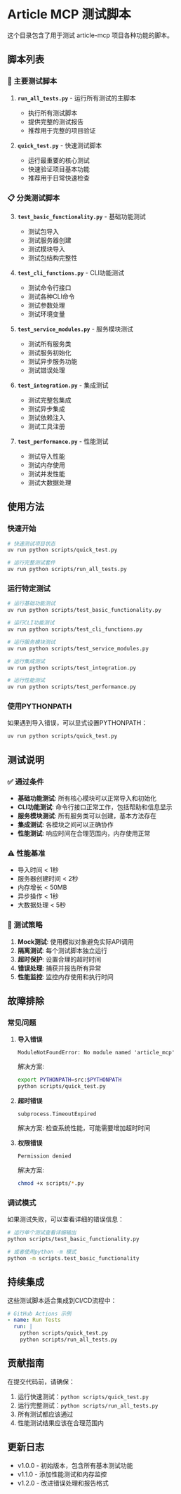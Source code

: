 # Article MCP 测试脚本

这个目录包含了用于测试 article-mcp 项目各种功能的脚本。

## 脚本列表

### 🚀 主要测试脚本

1. **`run_all_tests.py`** - 运行所有测试的主脚本
   - 执行所有测试脚本
   - 提供完整的测试报告
   - 推荐用于完整的项目验证

2. **`quick_test.py`** - 快速测试脚本
   - 运行最重要的核心测试
   - 快速验证项目基本功能
   - 推荐用于日常快速检查

### 📋 分类测试脚本

3. **`test_basic_functionality.py`** - 基础功能测试
   - 测试包导入
   - 测试服务器创建
   - 测试模块导入
   - 测试包结构完整性

4. **`test_cli_functions.py`** - CLI功能测试
   - 测试命令行接口
   - 测试各种CLI命令
   - 测试参数处理
   - 测试环境变量

5. **`test_service_modules.py`** - 服务模块测试
   - 测试所有服务类
   - 测试服务初始化
   - 测试异步服务功能
   - 测试错误处理

6. **`test_integration.py`** - 集成测试
   - 测试完整包集成
   - 测试异步集成
   - 测试依赖注入
   - 测试工具注册

7. **`test_performance.py`** - 性能测试
   - 测试导入性能
   - 测试内存使用
   - 测试并发性能
   - 测试大数据处理

## 使用方法

### 快速开始

```bash
# 快速测试项目状态
uv run python scripts/quick_test.py

# 运行完整测试套件
uv run python scripts/run_all_tests.py
```

### 运行特定测试

```bash
# 运行基础功能测试
uv run python scripts/test_basic_functionality.py

# 运行CLI功能测试
uv run python scripts/test_cli_functions.py

# 运行服务模块测试
uv run python scripts/test_service_modules.py

# 运行集成测试
uv run python scripts/test_integration.py

# 运行性能测试
uv run python scripts/test_performance.py
```

### 使用PYTHONPATH

如果遇到导入错误，可以显式设置PYTHONPATH：

```bash
uv run python scripts/quick_test.py
```

## 测试说明

### ✅ 通过条件

- **基础功能测试**: 所有核心模块可以正常导入和初始化
- **CLI功能测试**: 命令行接口正常工作，包括帮助和信息显示
- **服务模块测试**: 所有服务类可以创建，基本方法存在
- **集成测试**: 各模块之间可以正确协作
- **性能测试**: 响应时间在合理范围内，内存使用正常

### ⚠️ 性能基准

- 导入时间 < 1秒
- 服务器创建时间 < 2秒
- 内存增长 < 50MB
- 异步操作 < 1秒
- 大数据处理 < 5秒

### 🔧 测试策略

1. **Mock测试**: 使用模拟对象避免实际API调用
2. **隔离测试**: 每个测试脚本独立运行
3. **超时保护**: 设置合理的超时时间
4. **错误处理**: 捕获并报告所有异常
5. **性能监控**: 监控内存使用和执行时间

## 故障排除

### 常见问题

1. **导入错误**
   ```
   ModuleNotFoundError: No module named 'article_mcp'
   ```
   解决方案:
   ```bash
   export PYTHONPATH=src:$PYTHONPATH
   python scripts/quick_test.py
   ```

2. **超时错误**
   ```
   subprocess.TimeoutExpired
   ```
   解决方案: 检查系统性能，可能需要增加超时时间

3. **权限错误**
   ```
   Permission denied
   ```
   解决方案:
   ```bash
   chmod +x scripts/*.py
   ```

### 调试模式

如果测试失败，可以查看详细的错误信息：

```bash
# 运行单个测试查看详细输出
python scripts/test_basic_functionality.py

# 或者使用python -m 模式
python -m scripts.test_basic_functionality
```

## 持续集成

这些测试脚本适合集成到CI/CD流程中：

```yaml
# GitHub Actions 示例
- name: Run Tests
  run: |
    python scripts/quick_test.py
    python scripts/run_all_tests.py
```

## 贡献指南

在提交代码前，请确保：

1. 运行快速测试：`python scripts/quick_test.py`
2. 运行完整测试：`python scripts/run_all_tests.py`
3. 所有测试都应该通过
4. 性能测试结果应该在合理范围内

## 更新日志

- v1.0.0 - 初始版本，包含所有基本测试功能
- v1.1.0 - 添加性能测试和内存监控
- v1.2.0 - 改进错误处理和报告格式
